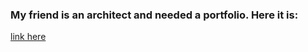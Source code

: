 ### My friend is an architect and needed a portfolio. Here it is:
[link here](https://dreamy-bhabha-8fd716.netlify.app/)
